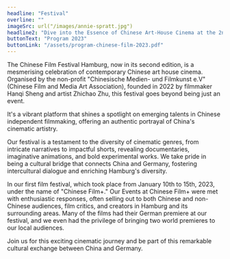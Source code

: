 ```yaml
---
headline: "Festival"
overline: ""
imageSrc: url("/images/annie-spratt.jpg")
headline2: "Dive into the Essence of Chinese Art-House Cinema at the 2nd \"Chinese Film Festival Hamburg\" (CFFH)"
buttonText: "Program 2023"
buttonLink: "/assets/program-chinese-film-2023.pdf"
---
```


The Chinese Film Festival Hamburg, now in its second edition, is a mesmerising celebration of contemporary Chinese art house cinema. Organised by the non-profit "Chinesische Medien- und Filmkunst e.V" (Chinese Film and Media Art Association), founded in 2022 by filmmaker Hanqi Sheng and artist Zhichao Zhu, this festival goes beyond being just an event. 

It's a vibrant platform that shines a spotlight on emerging talents in Chinese independent filmmaking, offering an authentic portrayal of China's cinematic artistry.

Our festival is a testament to the diversity of cinematic genres, from intricate narratives to impactful shorts, revealing documentaries, imaginative animations, and bold experimental works. We take pride in being a cultural bridge that connects China and Germany, fostering intercultural dialogue and enriching Hamburg's diversity.

In our first film festival, which took place from January 10th to 15th, 2023, under the name of "Chinese Film+." Our Events at Chinese Film+ were met with enthusiastic responses, often selling out to both Chinese and non-Chinese audiences, film critics, and creators in Hamburg and its surrounding areas. Many of the films had their German premiere at our festival, and we even had the privilege of bringing two world premieres to our local audiences.

Join us for this exciting cinematic journey and be part of this remarkable cultural exchange between China and Germany.